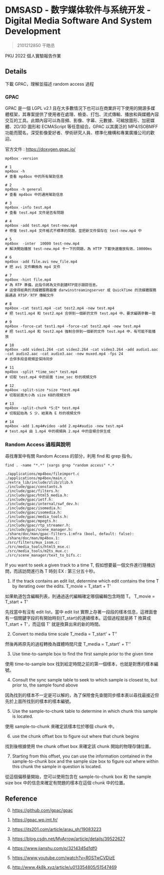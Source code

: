 # DMSASD - 数字媒体软件与系统开发 - Digital Media Software And System Development

> 2101212850 干皓丞

PKU 2022 個人實驗報告作業

## Details

下載 GPAC，理解並描述 random access 過程

### GPAC

GPAC 是一個 LGPL v2.1 且在大多數情況下也可以在商業許可下使用的開源多媒體框架，其專案提供了使用者在處理、檢查、打包、流式傳輸、播放和與媒體內容交互的工具。此類內容可以為音頻、影像、字幕、元數據、可縮放圖形、加密媒體、2D/3D 圖形和 ECMAScript 等任意組合。GPAC 以其廣泛的 MP4/ISOBMFF 功能而聞名，深受影像愛好者、學術研究人員、標準化機構和專業廣播公司的歡迎。

官方文件 : https://doxygen.gpac.io/

```
mp4box -version
```

```
# 1
mp4box -h
# 查看 mp4box 中的所有幫助信息

# 2
mp4box -h general
# 查看 mp4box 中的通用幫助信息

# 3
mp4box -info test.mp4 
# 查看 test.mp4 文件是否有問題

# 4
mp4box -add test.mp4 test-new.mp4
# 修復 test.mp4 文件格式不標準的問題，並把新文件保存在 test-new.mp4 中

# 5
mp4box  -inter  10000 test-new.mp4 
# 解決開始播放 test-new.mp4 卡一下的問題，為 HTTP 下載快速播放有效，10000ms

# 6
mp4box -add file.avi new_file.mp4
# 把 avi 文件轉換為 mp4 文件

# 7
mp4box -hint file.mp4 
# 為 RTP 準備，此指令將為文件創建RTP提示跟踪信息。
# 這使得經典的流媒體服務器像 darwinstreamingserver 或 QuickTime 的流媒體服務器通過 RTSP／RTP 傳輸文件

# 8
mp4box -cat test1.mp4 -cat test2.mp4 -new test.mp4 
# 把 test1.mp4 和 test2.mp4 合併到一個新的文件 test.mp4 中，要求編碼參數一致

# 9
mp4box -force-cat test1.mp4 -force-cat test2.mp4 -new test.mp4 
# 把 test1.mp4 和 test2.mp4 強制合併到一個新的文件 test.mp4 中，有可能不能播放

# 10
mp4box -add video1.264 -cat video2.264 -cat video3.264 -add audio1.aac -cat audio2.aac -cat audio3.aac -new muxed.mp4 -fps 24 
# 合併多段音視頻並保持同步 

# 11
mp4box -split *time_sec* test.mp4
# 切取 test.mp4 中的前面 time_sec 秒的視頻文件

# 12
mp4box -split-size *size *test.mp4 
# 切取前面大小為 size KB的視頻文件

# 13
mp4box -split-chunk *S:E* test.mp4 
# 切取起始為 S 少，結束為 E 秒的視頻文件

# 14
mp4box -add 1.mp4#video -add 2.mp4#audio -new test.mp4
# test.mp4 由 1.mp4 中的視頻與 2.mp4 中的音頻合併生成
```


### Random Access 過程與說明

尋找專案中有關 Random Access 的部分，利用 find 和 grep 指令。

```
find . -name "*.*" |xargs grep "random access" *.*
```

```
./applications/mp4box/fileimport.c
./applications/mp4box/main.c
./extra_lib/include/zlib/zlib.h
./include/gpac/constants.h
./include/gpac/filters.h:
./include/gpac/html5_media.h:
./include/gpac/ietf.h:
./include/gpac/internal/swf_dev.h:
./include/gpac/isomedia.h:
./include/gpac/isomedia.h:
./include/gpac/media_tools.h:
./include/gpac/mpegts.h:
./include/gpac/rtp_streamer.h:
./include/gpac/scene_manager.h: 
./share/doc/man/gpac-filters.1:mfra (bool, default: false):
./share/doc/man/mp4box.1:
./src/filters/mux_isom.c:
./src/media_tools/html5_mse.c: 
./src/media_tools/m2ts_mux.c:
./src/scene_manager/text_to_bifs.c:
```

If you want to seek a given track to a time T,
假如想要最一個文件進行隨機訪問，而該訪問進行為 T 時刻 EX : 第三分五十秒。

1. If the track contains an edit list, determine which edit contains the time T by iterating over the edits. T_movie = T_start + T’

如果軌道包含編輯列表，則通過迭代編輯確定哪個編輯包含時間 T。 T_movie = T_start + T'

先找當中有沒有 edit list，當中 edit list 實際上存著一段段的樣本信息，這裡面會有一個關鍵字段的有開始時刻(T_start)的連續樣本。這個過程就是將 T 換算成 T_start + T'，而這個 T' 就是換算出來的新的時間。

2. Convert to media time scale T_media = T_start’ + T’’

然後再將原先的過程轉換為媒體時間尺度 T_media = T_start' + T''


3. Use time-to-sample box to find the first sample prior to the given time

使用 time-to-sample box 找到給定時間之前的第一個樣本，也就是對應的樣本編號。

4. Consult the sync sample table to seek to which sample is closest to, but prior to, the sample found above

因為找到的樣本不一定是可以解的，為了保險會先查閱同步樣本表以尋找最接近但先於上面所找到的樣本的樣本編號。

5. Use the sample-to-chunk table to determine in which chunk this sample is located.

使用 sample-to-chunk 來確定該樣本位於哪個 chunk 中。

6. use the chunk offset box to figure out where that chunk begins

找到後根據使用 the chunk offset box 來確定該 chunk 開始的物理存儲位置。

7. Starting from this offset, you can use the information contained in the sample-to-chunk box and the sample size box to figure out where within this chunk the sample in question is located.

從這個偏移量開始，您可以使用包含在 sample-to-chunk box 和 the sample size box 中的信息來確定有問題的樣本在這個 chunk 中的位置。


## Reference

0. https://github.com/gpac/gpac

1. https://gpac.wp.imt.fr/

2. https://its201.com/article/arau_sh/19083223

3. https://blog.csdn.net/MyArrow/article/details/39522627

4. https://www.jianshu.com/p/3214345d1df0

5. https://www.youtube.com/watch?v=R0STwCVDizE

6. http://www.4k8k.xyz/article/u013354805/51547469
